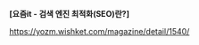 <!-- # SEO(Search Engine Optimization)이란?

SEO(Search Engine Optimization)는 검색 엔진 최적화로 -->


**[요즘it - 검색 엔진 최적화(SEO)란?]**

https://yozm.wishket.com/magazine/detail/1540/